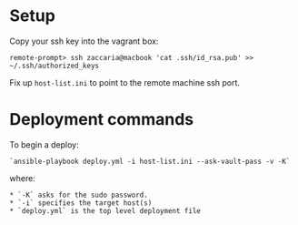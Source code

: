 Setup
=====

Copy your ssh key into the vagrant box:

    remote-prompt> ssh zaccaria@macbook 'cat .ssh/id_rsa.pub' >> ~/.ssh/authorized_keys

Fix up `host-list.ini` to point to the remote machine ssh port.

Deployment commands
===================

To begin a deploy:

    `ansible-playbook deploy.yml -i host-list.ini --ask-vault-pass -v -K`

where:

    * `-K` asks for the sudo password.
    * `-i` specifies the target host(s)
    * `deploy.yml` is the top level deployment file

